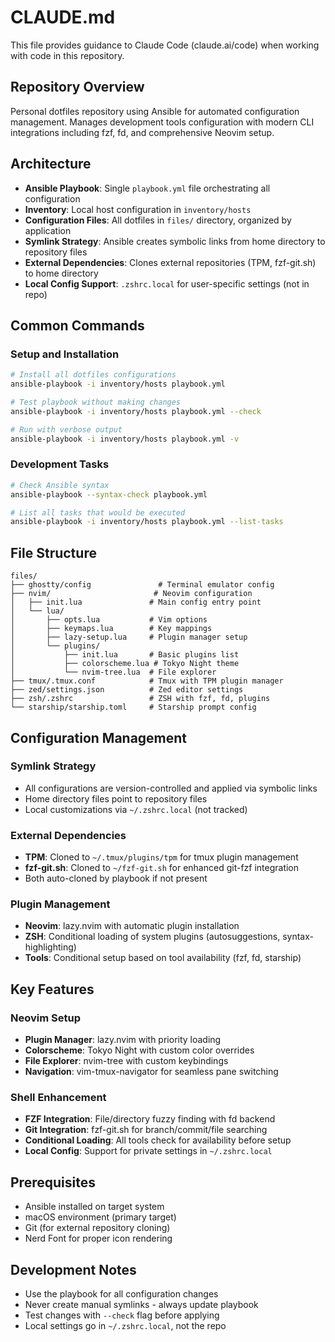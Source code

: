 # CLAUDE.md

This file provides guidance to Claude Code (claude.ai/code) when working with code in this repository.

## Repository Overview

Personal dotfiles repository using Ansible for automated configuration management. Manages development tools configuration with modern CLI integrations including fzf, fd, and comprehensive Neovim setup.

## Architecture

- **Ansible Playbook**: Single `playbook.yml` file orchestrating all configuration
- **Inventory**: Local host configuration in `inventory/hosts`
- **Configuration Files**: All dotfiles in `files/` directory, organized by application
- **Symlink Strategy**: Ansible creates symbolic links from home directory to repository files
- **External Dependencies**: Clones external repositories (TPM, fzf-git.sh) to home directory
- **Local Config Support**: `.zshrc.local` for user-specific settings (not in repo)

## Common Commands

### Setup and Installation
```bash
# Install all dotfiles configurations
ansible-playbook -i inventory/hosts playbook.yml

# Test playbook without making changes
ansible-playbook -i inventory/hosts playbook.yml --check

# Run with verbose output
ansible-playbook -i inventory/hosts playbook.yml -v
```

### Development Tasks
```bash
# Check Ansible syntax
ansible-playbook --syntax-check playbook.yml

# List all tasks that would be executed
ansible-playbook -i inventory/hosts playbook.yml --list-tasks
```

## File Structure

```
files/
├── ghostty/config               # Terminal emulator config
├── nvim/                       # Neovim configuration
│   ├── init.lua               # Main config entry point
│   └── lua/
│       ├── opts.lua           # Vim options
│       ├── keymaps.lua        # Key mappings
│       ├── lazy-setup.lua     # Plugin manager setup
│       └── plugins/
│           ├── init.lua       # Basic plugins list
│           ├── colorscheme.lua # Tokyo Night theme
│           └── nvim-tree.lua  # File explorer
├── tmux/.tmux.conf            # Tmux with TPM plugin manager
├── zed/settings.json          # Zed editor settings
├── zsh/.zshrc                 # ZSH with fzf, fd, plugins
└── starship/starship.toml     # Starship prompt config
```

## Configuration Management

### Symlink Strategy
- All configurations are version-controlled and applied via symbolic links
- Home directory files point to repository files
- Local customizations via `~/.zshrc.local` (not tracked)

### External Dependencies
- **TPM**: Cloned to `~/.tmux/plugins/tpm` for tmux plugin management
- **fzf-git.sh**: Cloned to `~/fzf-git.sh` for enhanced git-fzf integration
- Both auto-cloned by playbook if not present

### Plugin Management
- **Neovim**: lazy.nvim with automatic plugin installation
- **ZSH**: Conditional loading of system plugins (autosuggestions, syntax-highlighting)
- **Tools**: Conditional setup based on tool availability (fzf, fd, starship)

## Key Features

### Neovim Setup
- **Plugin Manager**: lazy.nvim with priority loading
- **Colorscheme**: Tokyo Night with custom color overrides
- **File Explorer**: nvim-tree with custom keybindings
- **Navigation**: vim-tmux-navigator for seamless pane switching

### Shell Enhancement
- **FZF Integration**: File/directory fuzzy finding with fd backend
- **Git Integration**: fzf-git.sh for branch/commit/file searching
- **Conditional Loading**: All tools check for availability before setup
- **Local Config**: Support for private settings in `~/.zshrc.local`

## Prerequisites

- Ansible installed on target system
- macOS environment (primary target)
- Git (for external repository cloning)
- Nerd Font for proper icon rendering

## Development Notes

- Use the playbook for all configuration changes
- Never create manual symlinks - always update playbook
- Test changes with `--check` flag before applying
- Local settings go in `~/.zshrc.local`, not the repo